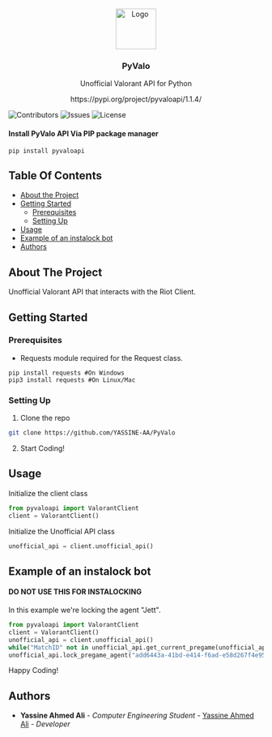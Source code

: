 <br/>
<p align="center">
  <a href="https://github.com/YASSINE-AA/PyValo">
    <img src="https://cdn2.steamgriddb.com/file/sgdb-cdn/icon_thumb/9e82757e9a1c12cb710ad680db11f6f1.png" alt="Logo" width="80" height="80">
    
  </a>

  <h3 align="center">PyValo</h3>
  <p align="center">
    Unofficial Valorant API for Python
    <br /><p align="center">
https://pypi.org/project/pyvaloapi/1.1.4/
</p>

  </p>
</p>

![Contributors](https://img.shields.io/github/contributors/YASSINE-AA/PyValo?color=dark-green) ![Issues](https://img.shields.io/github/issues/YASSINE-AA/PyValo) ![License](https://img.shields.io/github/license/YASSINE-AA/PyValo) 

#### Install PyValo API Via PIP package manager
```
pip install pyvaloapi
```
## Table Of Contents

* [About the Project](#about-the-project)
* [Getting Started](#getting-started)
  * [Prerequisites](#prerequisites)
  * [Setting Up](#setting-up)
* [Usage](#usage)
* [Example of an instalock bot](#example-of-an-instalock-bot)
* [Authors](#authors)


## About The Project

Unofficial Valorant API that interacts with the Riot Client.

## Getting Started

### Prerequisites

* Requests module required for the Request class.

```
pip install requests #On Windows
pip3 install requests #On Linux/Mac
```

### Setting Up

1. Clone the repo

```sh
git clone https://github.com/YASSINE-AA/PyValo
```
2. Start Coding!

## Usage

Initialize the client class

```python
from pyvaloapi import ValorantClient
client = ValorantClient()
```

Initialize the Unofficial API class
```python
unofficial_api = client.unofficial_api()
```

## Example of an instalock bot
#### DO NOT USE THIS FOR INSTALOCKING
In this example we're locking the agent "Jett".
```python
from pyvaloapi import ValorantClient
client = ValorantClient()
unofficial_api = client.unofficial_api()
while("MatchID" not in unofficial_api.get_current_pregame(unofficial_api.get_current_player_puuid())): pass
unofficial_api.lock_pregame_agent("add6443a-41bd-e414-f6ad-e58d267f4e95")
```

Happy Coding!
## Authors

* **Yassine Ahmed Ali** - *Computer Engineering Student* - [Yassine Ahmed Ali](https://github.com/YASSINE-AA) - *Developer*
